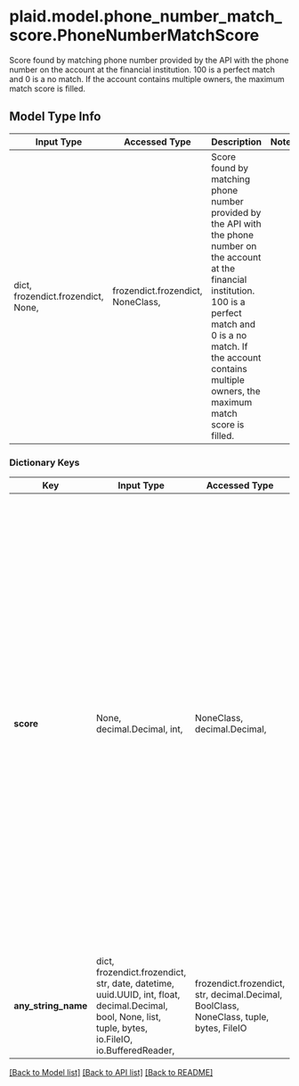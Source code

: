 # plaid.model.phone_number_match_score.PhoneNumberMatchScore

Score found by matching phone number provided by the API with the phone number on the account at the financial institution. 100 is a perfect match and 0 is a no match. If the account contains multiple owners, the maximum match score is filled.

## Model Type Info
Input Type | Accessed Type | Description | Notes
------------ | ------------- | ------------- | -------------
dict, frozendict.frozendict, None,  | frozendict.frozendict, NoneClass,  | Score found by matching phone number provided by the API with the phone number on the account at the financial institution. 100 is a perfect match and 0 is a no match. If the account contains multiple owners, the maximum match score is filled. | 

### Dictionary Keys
Key | Input Type | Accessed Type | Description | Notes
------------ | ------------- | ------------- | ------------- | -------------
**score** | None, decimal.Decimal, int,  | NoneClass, decimal.Decimal,  | Match score for normalized phone number. 100 is a perfect match, 99-70 is a partial match (matching the same phone number with extension against one without extension etc.), anything below 70 is considered a mismatch. Typically, the match threshold should be set to a score of 70 or higher. If the phone number is missing from either the API or financial institution, this is null. | [optional] 
**any_string_name** | dict, frozendict.frozendict, str, date, datetime, uuid.UUID, int, float, decimal.Decimal, bool, None, list, tuple, bytes, io.FileIO, io.BufferedReader,  | frozendict.frozendict, str, decimal.Decimal, BoolClass, NoneClass, tuple, bytes, FileIO | any string name can be used but the value must be the correct type | [optional]

[[Back to Model list]](../../README.md#documentation-for-models) [[Back to API list]](../../README.md#documentation-for-api-endpoints) [[Back to README]](../../README.md)

